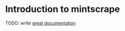 # Introduction to mintscrape

TODO: write [great documentation](http://jacobian.org/writing/what-to-write/)
